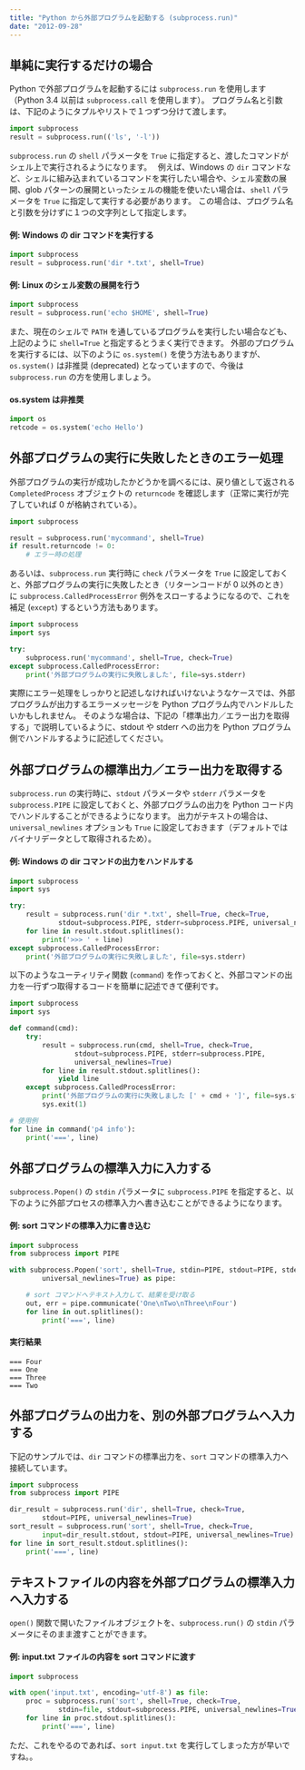 ```yaml
---
title: "Python から外部プログラムを起動する (subprocess.run)"
date: "2012-09-28"
---
```


単純に実行するだけの場合
----

Python で外部プログラムを起動するには `subprocess.run` を使用します（Python 3.4 以前は `subprocess.call` を使用します）。
プログラム名と引数は、下記のようにタプルやリストで１つずつ分けて渡します。

```python
import subprocess
result = subprocess.run(('ls', '-l'))
```

`subprocess.run` の `shell` パラメータを `True` に指定すると、渡したコマンドがシェル上で実行されるようになります。　
例えば、Windows の `dir` コマンドなど、シェルに組み込まれているコマンドを実行したい場合や、シェル変数の展開、glob パターンの展開といったシェルの機能を使いたい場合は、`shell` パラメータを `True` に指定して実行する必要があります。
この場合は、プログラム名と引数を分けずに１つの文字列として指定します。

#### 例: Windows の dir コマンドを実行する

```python
import subprocess
result = subprocess.run('dir *.txt', shell=True)
```

#### 例: Linux のシェル変数の展開を行う

```python
import subprocess
result = subprocess.run('echo $HOME', shell=True)
```

また、現在のシェルで `PATH` を通しているプログラムを実行したい場合なども、上記のように `shell=True` と指定するとうまく実行できます。
外部のプログラムを実行するには、以下のように `os.system()` を使う方法もありますが、`os.system()` は非推奨 (deprecated) となっていますので、今後は `subprocess.run` の方を使用しましょう。

#### os.system は非推奨

```python
import os
retcode = os.system('echo Hello')
```


外部プログラムの実行に失敗したときのエラー処理
----

外部プログラムの実行が成功したかどうかを調べるには、戻り値として返される `CompletedProcess` オブジェクトの `returncode` を確認します（正常に実行が完了していれば 0 が格納されている）。

```python
import subprocess

result = subprocess.run('mycommand', shell=True)
if result.returncode != 0:
    # エラー時の処理
```

あるいは、`subprocess.run` 実行時に `check` パラメータを `True` に設定しておくと、外部プログラムの実行に失敗したとき（リターンコードが 0 以外のとき）に `subprocess.CalledProcessError` 例外をスローするようになるので、これを補足 (`except`) するという方法もあります。

```python
import subprocess
import sys

try:
    subprocess.run('mycommand', shell=True, check=True)
except subprocess.CalledProcessError:
    print('外部プログラムの実行に失敗しました', file=sys.stderr)
```

実際にエラー処理をしっかりと記述しなければいけないようなケースでは、外部プログラムが出力するエラーメッセージを Python プログラム内でハンドルしたいかもしれません。
そのような場合は、下記の「標準出力／エラー出力を取得する」で説明しているように、stdout や stderr への出力を Python プログラム側でハンドルするように記述してください。


外部プログラムの標準出力／エラー出力を取得する
----

`subprocess.run` の実行時に、`stdout` パラメータや `stderr` パラメータを `subprocess.PIPE` に設定しておくと、外部プログラムの出力を Python コード内でハンドルすることができるようになります。
出力がテキストの場合は、`universal_newlines` オプションも `True` に設定しておきます（デフォルトではバイナリデータとして取得されるため）。

#### 例: Windows の dir コマンドの出力をハンドルする

```python
import subprocess
import sys

try:
    result = subprocess.run('dir *.txt', shell=True, check=True,
            stdout=subprocess.PIPE, stderr=subprocess.PIPE, universal_newlines=True)
    for line in result.stdout.splitlines():
        print('>>> ' + line)
except subprocess.CalledProcessError:
    print('外部プログラムの実行に失敗しました', file=sys.stderr)
```

以下のようなユーティリティ関数 (`command`) を作っておくと、外部コマンドの出力を一行ずつ取得するコードを簡単に記述できて便利です。

```python
import subprocess
import sys

def command(cmd):
    try:
        result = subprocess.run(cmd, shell=True, check=True,
                stdout=subprocess.PIPE, stderr=subprocess.PIPE,
                universal_newlines=True)
        for line in result.stdout.splitlines():
            yield line
    except subprocess.CalledProcessError:
        print('外部プログラムの実行に失敗しました [' + cmd + ']', file=sys.stderr)
        sys.exit(1)

# 使用例
for line in command('p4 info'):
    print('===', line)
```


外部プログラムの標準入力に入力する
----

`subprocess.Popen()` の `stdin` パラメータに `subprocess.PIPE` を指定すると、以下のように外部プロセスの標準入力へ書き込むことができるようになります。

#### 例: sort コマンドの標準入力に書き込む

```python
import subprocess
from subprocess import PIPE

with subprocess.Popen('sort', shell=True, stdin=PIPE, stdout=PIPE, stderr=PIPE,
        universal_newlines=True) as pipe:

    # sort コマンドへテキスト入力して、結果を受け取る
    out, err = pipe.communicate('One\nTwo\nThree\nFour')
    for line in out.splitlines():
        print('===', line)
```

#### 実行結果

```
=== Four
=== One
=== Three
=== Two
```


外部プログラムの出力を、別の外部プログラムへ入力する
----

下記のサンプルでは、`dir` コマンドの標準出力を、`sort` コマンドの標準入力へ接続しています。

```python
import subprocess
from subprocess import PIPE

dir_result = subprocess.run('dir', shell=True, check=True,
        stdout=PIPE, universal_newlines=True)
sort_result = subprocess.run('sort', shell=True, check=True,
        input=dir_result.stdout, stdout=PIPE, universal_newlines=True)
for line in sort_result.stdout.splitlines():
    print('===', line)
```


テキストファイルの内容を外部プログラムの標準入力へ入力する
----

`open()` 関数で開いたファイルオブジェクトを、`subprocess.run()` の `stdin` パラメータにそのまま渡すことができます。

#### 例: input.txt ファイルの内容を sort コマンドに渡す

```python
import subprocess

with open('input.txt', encoding='utf-8') as file:
    proc = subprocess.run('sort', shell=True, check=True,
            stdin=file, stdout=subprocess.PIPE, universal_newlines=True)
    for line in proc.stdout.splitlines():
        print('===', line)
```

ただ、これをやるのであれば、`sort input.txt` を実行してしまった方が早いですね。。


